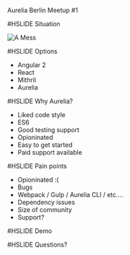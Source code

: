 Aurelia Berlin Meetup #1

#HSLIDE
Situation

![A Mess](https://thumbs.dreamstime.com/z/pile-cables-28259369.jpg)


#HSLIDE
Options

  * Angular 2
  * React
  * Mithril
  * Aurelia


#HSLIDE
Why Aurelia?

  * Liked code style
  * ES6
  * Good testing support
  * Opioninated
  * Easy to get started
  * Paid support available


#HSLIDE
Pain points

  * Opioninated :(
  * Bugs
  * Webpack / Gulp / Aurelia CLI / etc....
  * Dependency issues
  * Size of community
  * Support?

#HSLIDE
Demo


#HSLIDE
Questions?
